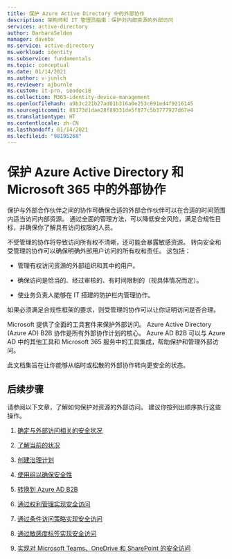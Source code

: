 ```yaml
---
title: 保护 Azure Active Directory 中的外部协作
description: 架构师和 IT 管理员指南：保护对内部资源的外部访问
services: active-directory
author: BarbaraSelden
manager: daveba
ms.service: active-directory
ms.workload: identity
ms.subservice: fundamentals
ms.topic: conceptual
ms.date: 01/14/2021
ms.author: v-junlch
ms.reviewer: ajburnle
ms.custom: it-pro, seodec18
ms.collection: M365-identity-device-management
ms.openlocfilehash: a9b3c221b27ad01b316a0e253c891ed4f9216145
ms.sourcegitcommit: 88173d1dae28f89331de5f877c5b3777927d67e4
ms.translationtype: HT
ms.contentlocale: zh-CN
ms.lasthandoff: 01/14/2021
ms.locfileid: "98195268"
---
```

# <a name="securing-external-collaboration-in-azure-active-directory-and-microsoft-365"></a>保护 Azure Active Directory 和 Microsoft 365 中的外部协作

保护与外部合作伙伴之间的协作可确保合适的外部合作伙伴可以在合适的时间范围内适当访问内部资源。 通过全面的管理方法，可以降低安全风险，满足合规性目标，并确保你了解具有访问权限的人员。

不受管理的协作将导致访问所有权不清晰，还可能会暴露敏感资源。 转向安全和受管理的协作可以确保明确外部用户访问的所有权和责任。 这包括：

* 管理有权访问资源的外部组织和其中的用户。

* 确保访问是恰当的、经过审核的、有时间限制的（视具体情况而定）。

* 使业务负责人能够在 IT 搭建的防护栏内管理协作。

如果必须满足合规性框架的要求，则受管理的协作可以让你证明访问是否合理。

Microsoft 提供了全面的工具套件来保护外部访问。  Azure Active Directory (Azure AD) B2B 协作是所有外部协作计划的核心。 Azure AD B2B 可以与 Azure AD 中的其他工具和 Microsoft 365 服务中的工具集成，帮助保护和管理外部访问。

此文档集旨在让你能够从临时或松散的外部协作转向更安全的状态。 

## <a name="next-steps"></a>后续步骤

请参阅以下文章，了解如何保护对资源的外部访问。 建议你按列出顺序执行这些操作。


1. [确定与外部访问相关的安全状况](1-secure-access-posture.md)

2. [了解当前的状况](2-secure-access-current-state.md)

3. [创建治理计划](3-secure-access-plan.md)

4. [使用组以确保安全性](4-secure-access-groups.md)

5. [转换到 Azure AD B2B](5-secure-access-b2b.md)

6. [通过权利管理实现安全访问](6-secure-access-entitlement-managment.md)

7. [通过条件访问策略实现安全访问](7-secure-access-conditional-access.md)

8. [通过敏感度标签实现安全访问](8-secure-access-sensitivity-labels.md)

9. [实现对 Microsoft Teams、OneDrive 和 SharePoint 的安全访问](9-secure-access-teams-sharepoint.md)

